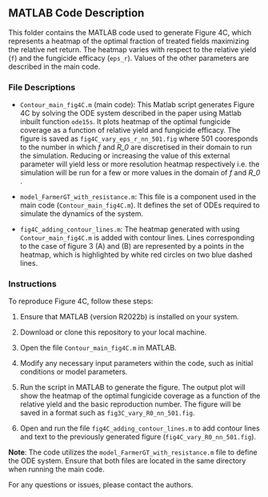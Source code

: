 ## MATLAB Code Description

This folder contains the MATLAB code used to generate Figure 4C, which represents a heatmap of the optimal fraction of treated fields maximizing the relative net return. The heatmap varies with respect to the relative yield (`f`) and the fungicide efficacy (`eps_r`). Values of the other parameters are described in the main code.

### File Descriptions

- `Contour_main_fig4C.m` (main code): This Matlab script generates Figure 4C by solving the ODE system described in the paper using Matlab inbuilt function `ode15s`.
It plots heatmap of the optimal fungicide coverage as a function of relative yield and fungicide efficacy. The figure is saved as `fig4C_vary_eps_r_nn_501.fig` where 501 cooresponds to the number in which *f* and *R_0* are discretised in their domain to run the simulation. Reducing or increasing the value of this external parameter will yield less or more resolution heatmap respectively i.e. the simulation will be run for a few or more values in the domain of *f* and *R_0* .

- `model_FarmerGT_with_resistance.m`: This file is a component used in the main code (`Contour_main_fig4C.m`). It defines the set of ODEs required to simulate the dynamics of the system.

- `fig4C_adding_contour_lines.m`: The heatmap generated with using `Contour_main_fig4C.m` is added with contour lines. Lines corresponding to the case of figure 3 (A) and (B) are represented by a points in the heatmap, which is highlighted by white red circles on two blue dashed lines.


### Instructions

To reproduce Figure 4C, follow these steps:

1. Ensure that MATLAB (version R2022b) is installed on your system.

2. Download or clone this repository to your local machine.

3. Open the file `Contour_main_fig4C.m` in MATLAB.

4. Modify any necessary input parameters within the code, such as initial conditions or model parameters.

5. Run the script in MATLAB to generate the figure. The output plot will show the heatmap of the optimal fungicide coverage as a function of the relative yield and the basic reproduction number. The figure will be saved in a format such as `fig3C_vary_R0_nn_501.fig`.

6. Open and run the file `fig4C_adding_contour_lines.m` to add contour lines and text to the previously generated figure (`fig4C_vary_R0_nn_501.fig`).

**Note**: The code utilizes the `model_FarmerGT_with_resistance.m` file to define the ODE system. Ensure that both files are located in the same directory when running the main code.

For any questions or issues, please contact the authors.
